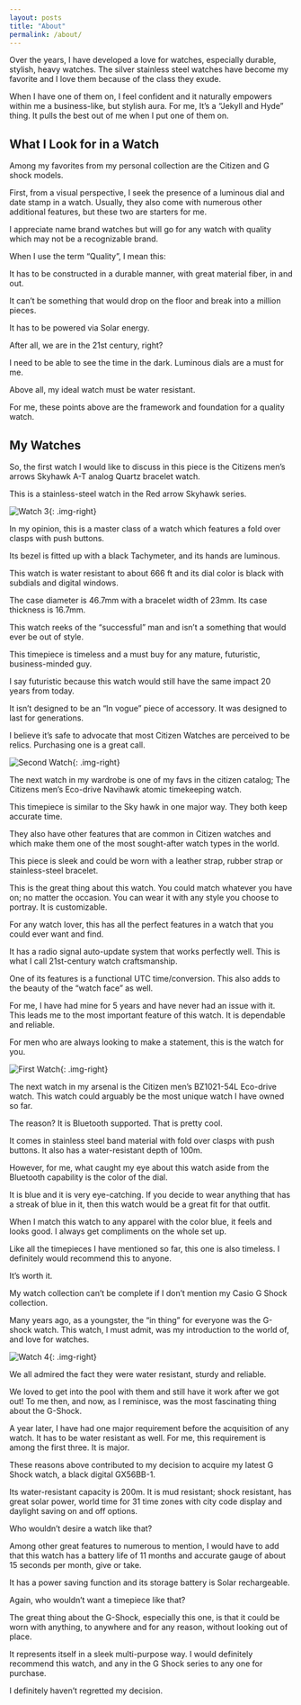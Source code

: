 ```yaml
---
layout: posts
title: "About" 
permalink: /about/
---
```


Over the years, I have developed a love for watches, especially durable, stylish, heavy watches. The silver stainless steel watches have become my favorite and I love them because of the class they exude.

When I have one of them on, I feel confident and it naturally empowers within me a business-like, but stylish aura. For me, It’s a “Jekyll and Hyde” thing. It pulls the best out of me when I put one of them on.

## What I Look for in a Watch 

Among my favorites from my personal collection are the Citizen and G shock models.

First, from a visual perspective, I seek the presence of a luminous dial and date stamp in a watch. Usually, they also come with numerous other additional features, but these two are starters for me.

I appreciate name brand watches but will go for any watch with quality which may not be a recognizable brand.

When I use the term “Quality”, I mean this: 

It has to be constructed in a durable manner, with great material fiber, in and out.

It can’t be something that would drop on the floor and break into a million pieces.

It has to be powered via Solar energy. 

After all, we are in the 21st century, right?

I need to be able to see the time in the dark. Luminous dials are a must for me.

Above all, my ideal watch must be water resistant.

For me, these points above are the framework and foundation for a quality watch. 

## My Watches

So, the first watch I would like to discuss in this piece is the Citizens men’s arrows Skyhawk A-T analog Quartz bracelet watch. 

This is a stainless-steel watch in the Red arrow Skyhawk series.

![Watch 3](/img/watches/about/watch-3.png){: .img-right}

In my opinion, this is a master class of a watch which features a fold over clasps with push buttons.

Its bezel is fitted up with a black Tachymeter, and its hands are luminous.

This watch is water resistant to about 666 ft and its dial color is black with subdials and digital windows.

The case diameter is 46.7mm with a bracelet width of 23mm. Its case thickness is 16.7mm.

This watch reeks of the “successful” man and isn’t a something that would ever be out of style. 
 
This timepiece is timeless and a must buy for any mature, futuristic, business-minded guy. 

I say futuristic because this watch would still have the same impact 20 years from today.

It isn’t designed to be an “In vogue” piece of accessory. It was designed to last for generations.

I believe it’s safe to advocate that most Citizen Watches are perceived to be relics. Purchasing one is a great call.

![Second Watch](/img/watches/about/watch-2.png){: .img-right}

The next watch in my wardrobe is one of my favs in the citizen catalog; The Citizens men’s Eco-drive Navihawk atomic timekeeping watch.

This timepiece is similar to the Sky hawk in one major way. They both keep accurate time.

They also have other features that are common in Citizen watches and which make them one of the most sought-after watch types in the world.

This piece is sleek and could be worn with a leather strap, rubber strap or stainless-steel bracelet.

This is the great thing about this watch. You could match whatever you have on; no matter the occasion. You can wear it with any style you choose to portray. It is customizable.

For any watch lover, this has all the perfect features in a watch that you could ever want and find.

It has a radio signal auto-update system that works perfectly well. This is what I call 21st-century watch craftsmanship.

One of its features is a functional UTC time/conversion. This also adds to the beauty of the “watch face” as well.

For me, I have had mine for 5 years and have never had an issue with it. This leads me to the most important feature of this watch. It is dependable and reliable.

For men who are always looking to make a statement, this is the watch for you.
 
![First Watch](/img/watches/about/watch-1.png){: .img-right}

The next watch in my arsenal is the Citizen men’s BZ1021-54L Eco-drive watch. This watch could arguably be the most unique watch I have owned so far.

The reason? It is Bluetooth supported. That is pretty cool.

It comes in stainless steel band material with fold over clasps with push buttons. It also has a water-resistant depth of 100m.

However, for me, what caught my eye about this watch aside from the Bluetooth capability is the color of the dial.

 It is blue and it is very eye-catching. If you decide to wear anything that has a streak of blue in it, then this watch would be a great fit for that outfit.

When I match this watch to any apparel with the color blue, it feels and looks good. I always get compliments on the whole set up.

Like all the timepieces I have mentioned so far, this one is also timeless. I definitely would recommend this to anyone. 

It’s worth it.

My watch collection can’t be complete if I don’t mention my Casio G Shock collection.

Many years ago, as a youngster, the “in thing” for everyone was the G-shock watch. This watch, I must admit, was my introduction to the world of, and love for watches.

![Watch 4](/img/watches/about/watch-4.png){: .img-right}

We all admired the fact they were water resistant, sturdy and reliable.

We loved to get into the pool with them and still have it work after we got out! To me then, and now, as I reminisce, was the most fascinating thing about the G-Shock.

A year later, I have had one major requirement before the acquisition of any watch. It has to be water resistant as well. For me, this requirement is among the first three. It is major.

These reasons above contributed to my decision to acquire my latest G Shock watch, a black digital GX56BB-1.

Its water-resistant capacity is 200m. It is mud resistant; shock resistant, has great solar power, world time for 31 time zones with city code display and daylight saving on and off options.

Who wouldn’t desire a watch like that?

Among other great features to numerous to mention, I would have to add that this watch has a battery life of 11 months and accurate gauge of about 15 seconds per month, give or take.

It has a power saving function and its storage battery is Solar rechargeable.

Again, who wouldn’t want a timepiece like that?

The great thing about the G-Shock, especially this one, is that it could be worn with anything, to anywhere and for any reason, without looking out of place.

It represents itself in a sleek multi-purpose way. I would definitely recommend this watch, and any in the G Shock series to any one for purchase.

I definitely haven’t regretted my decision.